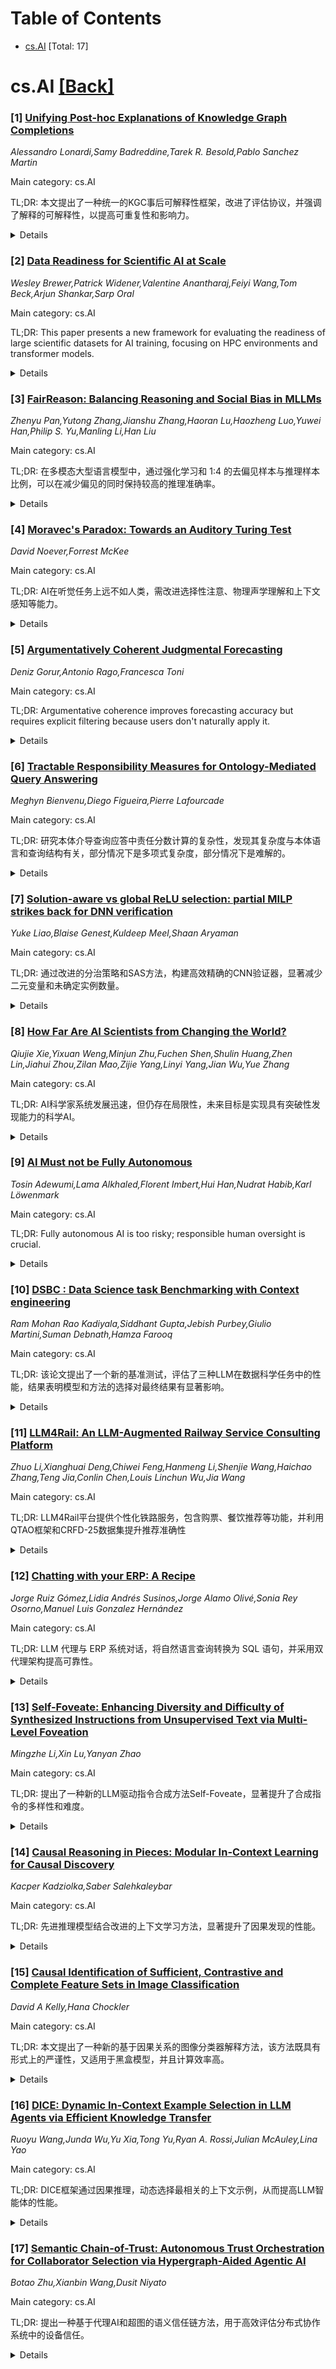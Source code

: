 <div id=toc></div>

# Table of Contents

- [cs.AI](#cs.AI) [Total: 17]


<div id='cs.AI'></div>

# cs.AI [[Back]](#toc)

### [1] [Unifying Post-hoc Explanations of Knowledge Graph Completions](https://arxiv.org/abs/2507.22951)
*Alessandro Lonardi,Samy Badreddine,Tarek R. Besold,Pablo Sanchez Martin*

Main category: cs.AI

TL;DR: 本文提出了一种统一的KGC事后可解释性框架，改进了评估协议，并强调了解释的可解释性，以提高可重复性和影响力。


<details>
  <summary>Details</summary>
Motivation: 现有的知识图谱补全(KGC)的事后可解释性缺乏形式化和一致的评估，阻碍了可重复性和跨研究比较。

Method: 提出了一种通用的多目标优化框架来表征KGC中的事后解释，平衡其有效性和简洁性，并改进了使用MRR和Hits@$k$等流行指标的评估协议。

Result: 统一了现有的KGC中的事后可解释性算法及其产生的解释，并强调了解释的可解释性，即解释解决对最终用户有意义的查询的能力。

Conclusion: 这项工作旨在通过统一方法和改进评估标准，使知识图谱补全的可解释性研究更具可重复性和影响力。

Abstract: Post-hoc explainability for Knowledge Graph Completion (KGC) lacks
formalization and consistent evaluations, hindering reproducibility and
cross-study comparisons. This paper argues for a unified approach to post-hoc
explainability in KGC. First, we propose a general framework to characterize
post-hoc explanations via multi-objective optimization, balancing their
effectiveness and conciseness. This unifies existing post-hoc explainability
algorithms in KGC and the explanations they produce. Next, we suggest and
empirically support improved evaluation protocols using popular metrics like
Mean Reciprocal Rank and Hits@$k$. Finally, we stress the importance of
interpretability as the ability of explanations to address queries meaningful
to end-users. By unifying methods and refining evaluation standards, this work
aims to make research in KGC explainability more reproducible and impactful.

</details>


### [2] [Data Readiness for Scientific AI at Scale](https://arxiv.org/abs/2507.23018)
*Wesley Brewer,Patrick Widener,Valentine Anantharaj,Feiyi Wang,Tom Beck,Arjun Shankar,Sarp Oral*

Main category: cs.AI

TL;DR: This paper presents a new framework for evaluating the readiness of large scientific datasets for AI training, focusing on HPC environments and transformer models.


<details>
  <summary>Details</summary>
Motivation: To address the challenges of using leadership-scale scientific datasets to train foundation models by applying Data Readiness for AI (DRAI) principles.

Method: The paper analyzes archetypal workflows across four scientific domains (climate, nuclear fusion, bio/health, and materials) to identify common preprocessing patterns and domain-specific constraints.  A two-dimensional framework (Data Readiness Levels and Data Processing Stages) tailored to HPC environments is introduced.

Result: A two-dimensional readiness framework and a conceptual maturity matrix for characterizing scientific data readiness are developed, guiding infrastructure development for standardized, cross-domain support for scalable and reproducible AI for science.

Conclusion: This paper proposes a two-dimensional framework for assessing the readiness of scientific datasets for AI training, addressing challenges in transforming scientific data for scalable AI, particularly for transformer-based generative models.

Abstract: This paper examines how Data Readiness for AI (DRAI) principles apply to
leadership-scale scientific datasets used to train foundation models. We
analyze archetypal workflows across four representative domains - climate,
nuclear fusion, bio/health, and materials - to identify common preprocessing
patterns and domain-specific constraints. We introduce a two-dimensional
readiness framework composed of Data Readiness Levels (raw to AI-ready) and
Data Processing Stages (ingest to shard), both tailored to high performance
computing (HPC) environments. This framework outlines key challenges in
transforming scientific data for scalable AI training, emphasizing
transformer-based generative models. Together, these dimensions form a
conceptual maturity matrix that characterizes scientific data readiness and
guides infrastructure development toward standardized, cross-domain support for
scalable and reproducible AI for science.

</details>


### [3] [FairReason: Balancing Reasoning and Social Bias in MLLMs](https://arxiv.org/abs/2507.23067)
*Zhenyu Pan,Yutong Zhang,Jianshu Zhang,Haoran Lu,Haozheng Luo,Yuwei Han,Philip S. Yu,Manling Li,Han Liu*

Main category: cs.AI

TL;DR: 在多模态大型语言模型中，通过强化学习和 1:4 的去偏见样本与推理样本比例，可以在减少偏见的同时保持较高的推理准确率。


<details>
  <summary>Details</summary>
Motivation: 现有的方法虽然提高了逻辑准确性，但常常导致模型输出带有明显的社会偏见。

Method: 基准测试三种偏见缓解策略（监督微调、知识蒸馏和基于规则的强化学习），并改变每个范例中去偏见样本和推理样本的比例，绘制推理与偏见的权衡图。

Result: 发现强化学习在 1:4 的样本比例下取得了推理能力和公平性的最佳平衡。

Conclusion: 这项研究调查了多模态大型语言模型 (MLLM) 中推理能力提升与偏见缓解之间的权衡。研究发现，使用强化学习训练的模型，在去偏见样本与推理样本比例为 1:4 时，能够在减少 10% 的刻板印象分数的同时，保持 88% 的原始推理准确率。

Abstract: Multimodal Large Language Models (MLLMs) already achieve state-of-the-art
results across a wide range of tasks and modalities. To push their reasoning
ability further, recent studies explore advanced prompting schemes and
post-training fine-tuning. Although these techniques improve logical accuracy,
they frequently leave the models' outputs burdened with pronounced social
biases. Clarifying how reasoning gains interact with bias mitigation-and
whether the two objectives inherently trade off-therefore remains an open and
pressing research problem. Our study begins by benchmarking three
bias-mitigation strategies-supervised fine-uning (SFT), knowledge distillation
(KD), and rule-based reinforcement learning (RL)-under identical conditions,
establishing their baseline strengths and weaknesses. Building on these
results, we vary the proportion of debias-focused and reasoning-centric samples
within each paradigm to chart the reasoning-versus-bias trade-off. Our sweeps
reveal a consistent sweet spot: a roughly 1:4 mix trained with reinforcement
learning cuts stereotype scores by 10% while retaining 88% of the model's
original reasoning accuracy, offering concrete guidance for balancing fairness
and capability in MLLMs.

</details>


### [4] [Moravec's Paradox: Towards an Auditory Turing Test](https://arxiv.org/abs/2507.23091)
*David Noever,Forrest McKee*

Main category: cs.AI

TL;DR: AI在听觉任务上远不如人类，需改进选择性注意、物理声学理解和上下文感知等能力。


<details>
  <summary>Details</summary>
Motivation: 当前AI系统在听觉任务上的失败，以及对类人听觉场景分析机制的缺乏。

Method: 构建了一个包含917个挑战的听觉图灵测试，涵盖七个类别，并对包括GPT-4和Whisper在内的多个先进音频模型进行了评估。

Result: 最先进的音频模型的失败率超过93%，与人类表现存在巨大差距，这突显了AI系统在选择性注意、噪声鲁棒性和上下文适应性方面的不足。

Conclusion: 当前AI系统在人类轻松完成的听觉任务上存在巨大缺陷，该研究通过构建听觉图灵测试评估了最先进的音频模型，结果显示其失败率超过93%，与人类表现存在巨大差距，这揭示了AI系统在处理复杂听觉场景时，尤其是在选择性注意、噪声鲁棒性和上下文适应性方面的不足。

Abstract: This research work demonstrates that current AI systems fail catastrophically
on auditory tasks that humans perform effortlessly. Drawing inspiration from
Moravec's paradox (i.e., tasks simple for humans often prove difficult for
machines, and vice versa), we introduce an auditory Turing test comprising 917
challenges across seven categories: overlapping speech, speech in noise,
temporal distortion, spatial audio, coffee-shop noise, phone distortion, and
perceptual illusions. Our evaluation of state-of-the-art audio models including
GPT-4's audio capabilities and OpenAI's Whisper reveals a striking failure rate
exceeding 93%, with even the best-performing model achieving only 6.9% accuracy
on tasks that humans solved at 7.5 times higher success (52%). These results
expose focusing failures in how AI systems process complex auditory scenes,
particularly in selective attention, noise robustness, and contextual
adaptation. Our benchmark not only quantifies the human-machine auditory gap
but also provides insights into why these failures occur, suggesting that
current architectures lack fundamental mechanisms for human-like auditory scene
analysis. The traditional design of audio CAPTCHAs highlights common filters
that humans evolved but machines fail to select in multimodal language models.
This work establishes a diagnostic framework for measuring progress toward
human-level machine listening and highlights the need for novel approaches
integrating selective attention, physics-based audio understanding, and
context-aware perception into multimodal AI systems.

</details>


### [5] [Argumentatively Coherent Judgmental Forecasting](https://arxiv.org/abs/2507.23163)
*Deniz Gorur,Antonio Rago,Francesca Toni*

Main category: cs.AI

TL;DR: Argumentative coherence improves forecasting accuracy but requires explicit filtering because users don't naturally apply it.


<details>
  <summary>Details</summary>
Motivation: To formally define and evaluate the impact of argumentative coherence in judgmental forecasting, aiming to improve accuracy and address the disconnect between intuitive coherence and user practice.

Method: Evaluated the impact of argumentative coherence on human and LLM forecasters through three experiments; assessed user alignment with coherence via crowd-sourced experiments.

Result: Filtering incoherent predictions improves forecasting accuracy; users generally do not align with the coherence property.

Conclusion: Enforcing argumentative coherence in judgmental forecasting improves accuracy for both human and LLM forecasters, but users don't inherently align with this property, highlighting the need for filtering mechanisms.

Abstract: Judgmental forecasting employs human opinions to make predictions about
future events, rather than exclusively historical data as in quantitative
forecasting. When these opinions form an argumentative structure around
forecasts, it is useful to study the properties of the forecasts from an
argumentative perspective. In this paper, we advocate and formally define a
property of argumentative coherence, which, in essence, requires that a
forecaster's reasoning is coherent with their forecast. We then conduct three
evaluations with our notion of coherence. First, we assess the impact of
enforcing coherence on human forecasters as well as on Large Language Model
(LLM)-based forecasters, given that they have recently shown to be competitive
with human forecasters. In both cases, we show that filtering out incoherent
predictions improves forecasting accuracy consistently, supporting the
practical value of coherence in both human and LLM-based forecasting. Then, via
crowd-sourced user experiments, we show that, despite its apparent
intuitiveness and usefulness, users do not generally align with this coherence
property. This points to the need to integrate, within argumentation-based
judgmental forecasting, mechanisms to filter out incoherent opinions before
obtaining group forecasting predictions.

</details>


### [6] [Tractable Responsibility Measures for Ontology-Mediated Query Answering](https://arxiv.org/abs/2507.23191)
*Meghyn Bienvenu,Diego Figueira,Pierre Lafourcade*

Main category: cs.AI

TL;DR: 研究本体介导查询应答中责任分数计算的复杂性，发现其复杂度与本体语言和查询结构有关，部分情况下是多项式复杂度，部分情况下是难解的。


<details>
  <summary>Details</summary>
Motivation: 量化解释查询答案的贡献。

Method: 利用数据库设置的结果，并分析了WSMS计算的组合复杂性。

Result: 对于first-order-rewritable的本体介导查询类，WSMS具有多项式数据复杂度；当本体语言可以编码可达性查询时，问题变为'shP'-hard。在本体语言支持合取的情况下，即使没有本体，原子查询的计算也是难解的。在DL-Lite方言中，识别出允许易处理WSMS计算的结构受限的查询类。

Conclusion: 研究了在本体介导查询应答环境下计算责任分数的复杂性，发现基于加权最小支持的Shapley值责任度量在某些本体介导查询类上具有多项式数据复杂度，而在其他情况下则为'shP'-hard。

Abstract: Recent work on quantitative approaches to explaining query answers employs
responsibility measures to assign scores to facts in order to quantify their
respective contributions to obtaining a given answer. In this paper, we study
the complexity of computing such responsibility scores in the setting of
ontology-mediated query answering, focusing on a very recently introduced
family of Shapley-value-based responsibility measures defined in terms of
weighted sums of minimal supports (WSMS). By exploiting results from the
database setting, we can show that such measures enjoy polynomial data
complexity for classes of ontology-mediated queries that are
first-order-rewritable, whereas the problem becomes "shP"-hard when the
ontology language can encode reachability queries (via axioms like $\exists R.
A \sqsubseteq A$). To better understand the tractability frontier, we next
explore the combined complexity of WSMS computation. We prove that
intractability applies already to atomic queries if the ontology language
supports conjunction, as well as to unions of `well-behaved' conjunctive
queries, even in the absence of an ontology. By contrast, our study yields
positive results for common DL-Lite dialects: by means of careful analysis, we
identify classes of structurally restricted conjunctive queries (which
intuitively disallow undesirable interactions between query atoms) that admit
tractable WSMS computation.

</details>


### [7] [Solution-aware vs global ReLU selection: partial MILP strikes back for DNN verification](https://arxiv.org/abs/2507.23197)
*Yuke Liao,Blaise Genest,Kuldeep Meel,Shaan Aryaman*

Main category: cs.AI

TL;DR: 通过改进的分治策略和SAS方法，构建高效精确的CNN验证器，显著减少二元变量和未确定实例数量。


<details>
  <summary>Details</summary>
Motivation: 为了处理复杂的实例，改进现有的分治方法，减少复杂BaB调用次数，提高效率和准确性。

Method: 采用分治法，结合解决方案感知ReLU评分(SAS)选择少量关键ReLU变量用二元变量处理，并改进BaB-SR和BaB-FSB分支函数作为全局ReLU评分(GS)函数。最终实现Hybrid MILP方法，先用α,β-CROWN进行快速求解，再用部分MILP求解。

Result: SAS方法将二元变量数量减少了约6倍，同时保持了相同的精度；Hybrid MILP方法将未确定实例的数量减少了高达40%，平均运行时间为46s-417s。

Conclusion: 提出了一种新的解决方案感知ReLU评分(SAS)方法，并改进了BaB-SR和BaB-FSB分支函数作为全局ReLU评分(GS)函数，有效减少了二元变量数量，提高了效率，并结合Hybrid MILP方法构建了一个精确高效的验证器。

Abstract: To handle complex instances, we revisit a divide-and-conquer approach to
break down the complexity: instead of few complex BaB calls, we rely on many
small {\em partial} MILP calls. The crucial step is to select very few but very
important ReLUs to treat using (costly) binary variables. The previous attempts
were suboptimal in that respect. To select these important ReLU variables, we
propose a novel {\em solution-aware} ReLU scoring ({\sf SAS}), as well as adapt
the BaB-SR and BaB-FSB branching functions as {\em global} ReLU scoring ({\sf
GS}) functions. We compare them theoretically as well as experimentally, and
{\sf SAS} is more efficient at selecting a set of variables to open using
binary variables. Compared with previous attempts, SAS reduces the number of
binary variables by around 6 times, while maintaining the same level of
accuracy. Implemented in {\em Hybrid MILP}, calling first $\alpha,\beta$-CROWN
with a short time-out to solve easier instances, and then partial MILP,
produces a very accurate yet efficient verifier, reducing by up to $40\%$ the
number of undecided instances to low levels ($8-15\%$), while keeping a
reasonable runtime ($46s-417s$ on average per instance), even for fairly large
CNNs with 2 million parameters.

</details>


### [8] [How Far Are AI Scientists from Changing the World?](https://arxiv.org/abs/2507.23276)
*Qiujie Xie,Yixuan Weng,Minjun Zhu,Fuchen Shen,Shulin Huang,Zhen Lin,Jiahui Zhou,Zilan Mao,Zijie Yang,Linyi Yang,Jian Wu,Yue Zhang*

Main category: cs.AI

TL;DR: AI科学家系统发展迅速，但仍存在局限性，未来目标是实现具有突破性发现能力的科学AI。


<details>
  <summary>Details</summary>
Motivation: 探讨AI科学家系统距离改变世界和重塑科学研究范式的距离。

Method: 综述性研究，分析现有AI科学家系统。

Result: 识别了AI科学家系统的瓶颈和所需的关键组件，为未来发展方向提供了见解。

Conclusion: 该综述分析了AI科学家系统的当前成就、关键瓶颈和实现突破性发现所需的关键组件，旨在促进对AI科学家系统局限性的理解，并明确科学AI的最终目标。

Abstract: The emergence of large language models (LLMs) is propelling automated
scientific discovery to the next level, with LLM-based Artificial Intelligence
(AI) Scientist systems now taking the lead in scientific research. Several
influential works have already appeared in the field of AI Scientist systems,
with AI-generated research papers having been accepted at the ICLR 2025
workshop, suggesting that a human-level AI Scientist capable of uncovering
phenomena previously unknown to humans, may soon become a reality. In this
survey, we focus on the central question: How far are AI scientists from
changing the world and reshaping the scientific research paradigm? To answer
this question, we provide a prospect-driven review that comprehensively
analyzes the current achievements of AI Scientist systems, identifying key
bottlenecks and the critical components required for the emergence of a
scientific agent capable of producing ground-breaking discoveries that solve
grand challenges. We hope this survey will contribute to a clearer
understanding of limitations of current AI Scientist systems, showing where we
are, what is missing, and what the ultimate goals for scientific AI should be.

</details>


### [9] [AI Must not be Fully Autonomous](https://arxiv.org/abs/2507.23330)
*Tosin Adewumi,Lama Alkhaled,Florent Imbert,Hui Han,Nudrat Habib,Karl Löwenmark*

Main category: cs.AI

TL;DR: Fully autonomous AI is too risky; responsible human oversight is crucial.


<details>
  <summary>Details</summary>
Motivation: To argue against fully autonomous AI due to its inherent risks.

Method: The authors identify three levels of autonomous AI, discuss theories of autonomy, AI, and agents, present 12 arguments against fully autonomous AI and 6 counterarguments with rebuttals, and provide 15 pieces of evidence in the appendix.

Result: The paper presents a strong case against fully autonomous AI, supported by arguments, counterarguments, and evidence.

Conclusion: Fully autonomous AI is risky and should not be pursued due to the potential for misaligned values and other risks, especially as ASI is approaching.

Abstract: Autonomous Artificial Intelligence (AI) has many benefits. It also has many
risks. In this work, we identify the 3 levels of autonomous AI. We are of the
position that AI must not be fully autonomous because of the many risks,
especially as artificial superintelligence (ASI) is speculated to be just
decades away. Fully autonomous AI, which can develop its own objectives, is at
level 3 and without responsible human oversight. However, responsible human
oversight is crucial for mitigating the risks. To ague for our position, we
discuss theories of autonomy, AI and agents. Then, we offer 12 distinct
arguments and 6 counterarguments with rebuttals to the counterarguments. We
also present 15 pieces of recent evidence of AI misaligned values and other
risks in the appendix.

</details>


### [10] [DSBC : Data Science task Benchmarking with Context engineering](https://arxiv.org/abs/2507.23336)
*Ram Mohan Rao Kadiyala,Siddhant Gupta,Jebish Purbey,Giulio Martini,Suman Debnath,Hamza Farooq*

Main category: cs.AI

TL;DR: 该论文提出了一个新的基准测试，评估了三种LLM在数据科学任务中的性能，结果表明模型和方法的选择对最终结果有显著影响。


<details>
  <summary>Details</summary>
Motivation: 当前缺乏对数据科学代理进行系统性评估的基准测试，本文旨在通过模拟真实世界用户交互来弥补这一差距。

Method: 对三种LLM（Claude-4.0-Sonnet、Gemini-2.5-Flash和OpenAI-o4-Mini）进行基准测试，评估其在三种方法（zero-shot with context engineering, multi-step with context engineering, and with SmolAgent）下，八个数据科学任务类别中的性能，并探究了提示问题（如数据泄露和模棱两可的指令）以及温度参数的影响。

Result: 不同模型和方法的性能差异显著，突出了影响实际部署的关键因素。

Conclusion: 本文介绍了一个评估数据科学代理有效性和局限性的综合基准测试，并对三种LLM（Claude-4.0-Sonnet、Gemini-2.5-Flash和OpenAI-o4-Mini）在不同方法下的性能进行了评估，结果揭示了模型和方法之间的性能差异，为未来更强大、更有效的数据科学代理研究奠定了基础。

Abstract: Recent advances in large language models (LLMs) have significantly impacted
data science workflows, giving rise to specialized data science agents designed
to automate analytical tasks. Despite rapid adoption, systematic benchmarks
evaluating the efficacy and limitations of these agents remain scarce. In this
paper, we introduce a comprehensive benchmark specifically crafted to reflect
real-world user interactions with data science agents by observing usage of our
commercial applications. We evaluate three LLMs: Claude-4.0-Sonnet,
Gemini-2.5-Flash, and OpenAI-o4-Mini across three approaches: zero-shot with
context engineering, multi-step with context engineering, and with SmolAgent.
Our benchmark assesses performance across a diverse set of eight data science
task categories, additionally exploring the sensitivity of models to common
prompting issues, such as data leakage and slightly ambiguous instructions. We
further investigate the influence of temperature parameters on overall and
task-specific outcomes for each model and approach. Our findings reveal
distinct performance disparities among the evaluated models and methodologies,
highlighting critical factors that affect practical deployment. The benchmark
dataset and evaluation framework introduced herein aim to provide a foundation
for future research of more robust and effective data science agents.

</details>


### [11] [LLM4Rail: An LLM-Augmented Railway Service Consulting Platform](https://arxiv.org/abs/2507.23377)
*Zhuo Li,Xianghuai Deng,Chiwei Feng,Hanmeng Li,Shenjie Wang,Haichao Zhang,Teng Jia,Conlin Chen,Louis Linchun Wu,Jia Wang*

Main category: cs.AI

TL;DR: LLM4Rail平台提供个性化铁路服务，包含购票、餐饮推荐等功能，并利用QTAO框架和CRFD-25数据集提升推荐准确性


<details>
  <summary>Details</summary>
Motivation: 满足日益增长的个性化铁路服务需求

Method: 基于LLM的QTAO提示框架，零样本对话推荐系统，CRFD-25数据集构建

Result: 开发了LLM4Rail平台，并构建了CRFD-25数据集和基于LLM的零样本对话推荐系统，能够提供个性化铁路服务

Conclusion: LLM4Rail，一个基于LLM的铁路服务咨询平台，通过QTAO提示框架有效整合言语推理和面向任务的动作，提供个性化购票、餐饮推荐、天气信息和闲聊等服务，并基于CRFD-25数据集构建了零样本对话推荐系统，确保推荐结果与数据集一致。

Abstract: Large language models (LLMs) have significantly reshaped different walks of
business. To meet the increasing demands for individualized railway service, we
develop LLM4Rail - a novel LLM-augmented railway service consulting platform.
Empowered by LLM, LLM4Rail can provide custom modules for ticketing, railway
food & drink recommendations, weather information, and chitchat. In LLM4Rail,
we propose the iterative "Question-Thought-Action-Observation (QTAO)" prompting
framework. It meticulously integrates verbal reasoning with task-oriented
actions, that is, reasoning to guide action selection, to effectively retrieve
external observations relevant to railway operation and service to generate
accurate responses. To provide personalized onboard dining services, we first
construct the Chinese Railway Food and Drink (CRFD-25) - a publicly accessible
takeout dataset tailored for railway services. CRFD-25 covers a wide range of
signature dishes categorized by cities, cuisines, age groups, and spiciness
levels. We further introduce an LLM-based zero-shot conversational recommender
for railway catering. To address the unconstrained nature of open
recommendations, the feature similarity-based post-processing step is
introduced to ensure all the recommended items are aligned with CRFD-25
dataset.

</details>


### [12] [Chatting with your ERP: A Recipe](https://arxiv.org/abs/2507.23429)
*Jorge Ruiz Gómez,Lidia Andrés Susinos,Jorge Alamo Olivé,Sonia Rey Osorno,Manuel Luis Gonzalez Hernández*

Main category: cs.AI

TL;DR: LLM 代理与 ERP 系统对话，将自然语言查询转换为 SQL 语句，并采用双代理架构提高可靠性。


<details>
  <summary>Details</summary>
Motivation: 为了能够使用自然语言查询工业生产级 ERP 系统。

Method: 该代理能够解释自然语言查询并将它们转换为可执行的 SQL 语句，利用开放权重的 LLMs。提出了一种新颖的双代理架构，结合推理和批判阶段，以提高查询生成的可靠性。

Result: 实现了能够解释自然语言查询并将它们转换为可执行的 SQL 语句的 LLM 代理，并提出了一种新颖的双代理架构，提高了查询生成的可靠性。

Conclusion: 本文设计、实现并评估了一个大型语言模型 (LLM) 代理，该代理可以与工业生产级 ERP 系统进行对话。

Abstract: This paper presents the design, implementation, and evaluation behind a Large
Language Model (LLM) agent that chats with an industrial production-grade ERP
system. The agent is capable of interpreting natural language queries and
translating them into executable SQL statements, leveraging open-weight LLMs. A
novel dual-agent architecture combining reasoning and critique stages was
proposed to improve query generation reliability.

</details>


### [13] [Self-Foveate: Enhancing Diversity and Difficulty of Synthesized Instructions from Unsupervised Text via Multi-Level Foveation](https://arxiv.org/abs/2507.23440)
*Mingzhe Li,Xin Lu,Yanyan Zhao*

Main category: cs.AI

TL;DR: 提出了一种新的LLM驱动指令合成方法Self-Foveate，显著提升了合成指令的多样性和难度。


<details>
  <summary>Details</summary>
Motivation: 现有的指令合成方法依赖大量人工标注，且难以保证合成指令的多样性和难度。

Method: 提出了一种名为Self-Foveate的LLM驱动指令合成方法，采用“微散射-宏观”多层次注视机制，引导LLM深入挖掘非监督文本中的细粒度信息。

Result: 实验证明Self-Foveate方法有效且优于现有方法。数据和代码已公开发布。

Conclusion: Self-Foveate方法有效提高了指令合成的数据多样性和难度，并在多个语料库和模型架构上验证了其有效性。

Abstract: Large language models (LLMs) with instruction following capabilities have
demonstrated impressive problem-solving abilities. While synthesizing
instructional data from unsupervised text has become a common approach for
training such models, conventional methods rely heavily on human effort for
data annotation. Although existing automated synthesis paradigms have
alleviated this constraint, they still exhibit significant limitations in
ensuring adequate diversity and difficulty of synthesized instructions. To
address these challenges, we propose Self-Foveate, an innovative LLM-driven
method for instruction synthesis. This approach introduces a
"Micro-Scatter-Macro" multi-level foveation methodology that effectively guides
the LLM to deeply excavate fine-grained information embedded in unsupervised
text, thereby enhancing both the diversity and difficulty of synthesized
instructions. Comprehensive experiments across multiple unsupervised corpora
and diverse model architectures validate the effectiveness and superiority of
our proposed method. We publicly release our data and codes:
https://github.com/Mubuky/Self-Foveate

</details>


### [14] [Causal Reasoning in Pieces: Modular In-Context Learning for Causal Discovery](https://arxiv.org/abs/2507.23488)
*Kacper Kadziolka,Saber Salehkaleybar*

Main category: cs.AI

TL;DR: 先进推理模型结合改进的上下文学习方法，显著提升了因果发现的性能。


<details>
  <summary>Details</summary>
Motivation: 研究最先进的推理模型在因果发现任务中的鲁棒性，以及如何改进其性能。

Method: 使用OpenAI的o系列和DeepSeek-R模型家族，结合Tree-of-Thoughts和Chain-of-Thoughts方法构建模块化上下文管道。

Result: 推理模型比传统方法取得了显著的改进，精心设计的上下文框架进一步提升了性能。

Conclusion: 先进的推理模型在因果发现方面取得了显著进展，但需要精心设计的上下文框架来最大限度地发挥其能力。

Abstract: Causal inference remains a fundamental challenge for large language models.
Recent advances in internal reasoning with large language models have sparked
interest in whether state-of-the-art reasoning models can robustly perform
causal discovery-a task where conventional models often suffer from severe
overfitting and near-random performance under data perturbations. We study
causal discovery on the Corr2Cause benchmark using the emergent OpenAI's
o-series and DeepSeek-R model families and find that these reasoning-first
architectures achieve significantly greater native gains than prior approaches.
To capitalize on these strengths, we introduce a modular in-context pipeline
inspired by the Tree-of-Thoughts and Chain-of-Thoughts methodologies, yielding
nearly three-fold improvements over conventional baselines. We further probe
the pipeline's impact by analyzing reasoning chain length, complexity, and
conducting qualitative and quantitative comparisons between conventional and
reasoning models. Our findings suggest that while advanced reasoning models
represent a substantial leap forward, carefully structured in-context
frameworks are essential to maximize their capabilities and offer a
generalizable blueprint for causal discovery across diverse domains.

</details>


### [15] [Causal Identification of Sufficient, Contrastive and Complete Feature Sets in Image Classification](https://arxiv.org/abs/2507.23497)
*David A Kelly,Hana Chockler*

Main category: cs.AI

TL;DR: 本文提出了一种新的基于因果关系的图像分类器解释方法，该方法既具有形式上的严谨性，又适用于黑盒模型，并且计算效率高。


<details>
  <summary>Details</summary>
Motivation: 现有的图像分类器输出解释算法缺乏形式上的严谨性，而基于逻辑的解释虽然形式上严格，但其可计算性依赖于对模型的严格假设，这些假设在图像分类器中并不成立。

Method: 本文证明了因果解释的形式性质，并引入了图像分类器的对比因果解释。

Result: 不同模型具有不同的充分性、对比性和完整性模式。算法计算效率高，在ResNet50模型上平均每张图像计算所有类型的解释需要6秒。算法是完全黑盒的，不需要了解模型，不需要访问模型内部，不需要访问梯度，也不需要模型的任何属性，例如单调性。

Conclusion: 本文证明了因果解释在形式上与逻辑解释一样严格，同时适用于黑盒算法，并自然适用于图像分类器。作者证明了因果解释的形式性质，并引入了图像分类器的对比因果解释。此外，作者用置信度感知增强了解释的定义，并引入了完整的因果解释。实验结果表明，不同模型具有不同的充分性、对比性和完整性模式。

Abstract: Existing algorithms for explaining the outputs of image classifiers are based
on a variety of approaches and produce explanations that lack formal rigor. On
the other hand, logic-based explanations are formally and rigorously defined
but their computability relies on strict assumptions about the model that do
not hold on image classifiers.
  In this paper, we show that causal explanations, in addition to being
formally and rigorously defined, enjoy the same formal properties as
logic-based ones, while still lending themselves to black-box algorithms and
being a natural fit for image classifiers. We prove formal properties of causal
explanations and introduce contrastive causal explanations for image
classifiers. Moreover, we augment the definition of explanation with confidence
awareness and introduce complete causal explanations: explanations that are
classified with exactly the same confidence as the original image.
  We implement our definitions, and our experimental results demonstrate that
different models have different patterns of sufficiency, contrastiveness, and
completeness. Our algorithms are efficiently computable, taking on average 6s
per image on a ResNet50 model to compute all types of explanations, and are
totally black-box, needing no knowledge of the model, no access to model
internals, no access to gradient, nor requiring any properties, such as
monotonicity, of the model.

</details>


### [16] [DICE: Dynamic In-Context Example Selection in LLM Agents via Efficient Knowledge Transfer](https://arxiv.org/abs/2507.23554)
*Ruoyu Wang,Junda Wu,Yu Xia,Tong Yu,Ryan A. Rossi,Julian McAuley,Lina Yao*

Main category: cs.AI

TL;DR: DICE框架通过因果推理，动态选择最相关的上下文示例，从而提高LLM智能体的性能。


<details>
  <summary>Details</summary>
Motivation: 现有的基于大型语言模型的智能体，其效果很大程度上依赖于上下文学习中示例的选择，而缺乏一个普遍适用的选择标准。

Method: DICE框架通过因果视角分解示例知识，并提出一种逐步选择标准，具有改进智能体性能的理论保证。

Result: 实验结果表明，DICE框架在多个领域都提高了LLM智能体的性能，证明了其有效性和通用性。

Conclusion: 本文提出DICE框架，一种基于因果关系的动态上下文示例选择方法，用于提高大型语言模型（LLM）智能体的性能。该方法能够区分可迁移和不可迁移的知识，避免由于示例选择不当导致的性能下降。

Abstract: Large language model-based agents, empowered by in-context learning (ICL),
have demonstrated strong capabilities in complex reasoning and tool-use tasks.
However, existing works have shown that the effectiveness of ICL is highly
sensitive to the choice of demonstrations, with suboptimal examples often
leading to unstable or degraded performance. While prior work has explored
example selection, including in some agentic or multi-step settings, existing
approaches typically rely on heuristics or task-specific designs and lack a
general, theoretically grounded criterion for what constitutes an effective
demonstration across reasoning steps. Therefore, it is non-trivial to develop a
principled, general-purpose method for selecting demonstrations that
consistently benefit agent performance. In this paper, we address this
challenge with DICE, Dynamic In-Context Example Selection for LLM Agents, a
theoretically grounded ICL framework for agentic tasks that selects the most
relevant demonstrations at each step of reasoning. Our approach decomposes
demonstration knowledge into transferable and non-transferable components
through a causal lens, showing how the latter can introduce spurious
dependencies that impair generalization. We further propose a stepwise
selection criterion with a formal guarantee of improved agent performance.
Importantly, DICE is a general, framework-agnostic solution that can be
integrated as a plug-in module into existing agentic frameworks without any
additional training cost. Extensive experiments across diverse domains
demonstrate our method's effectiveness and generality, highlighting the
importance of principled, context-aware demo selection for robust and efficient
LLM agents.

</details>


### [17] [Semantic Chain-of-Trust: Autonomous Trust Orchestration for Collaborator Selection via Hypergraph-Aided Agentic AI](https://arxiv.org/abs/2507.23565)
*Botao Zhu,Xianbin Wang,Dusit Niyato*

Main category: cs.AI

TL;DR: 提出一种基于代理AI和超图的语义信任链方法，用于高效评估分布式协作系统中的设备信任。


<details>
  <summary>Details</summary>
Motivation: 解决协作系统中任务特定信任评估的复杂性和资源消耗问题，避免不当的信任评估降低资源利用率。

Method: 采用代理AI和超图建立和维护设备间的信任关系，仅在设备空闲期间基于历史性能数据进行信任评估，并根据资源能力和任务需求进行特定任务的信任评估。

Result: 实验结果表明该方法实现了资源高效的信任评估。

Conclusion: 提出了一种基于语义信任链的自主信任协调方法，利用代理AI和超图高效地评估分布式协作系统中设备的信任，平衡了开销和信任精度，并在实验中证明了其资源效率。

Abstract: In collaborative systems, the effective completion of tasks hinges on
task-specific trust evaluations of potential devices for distributed
collaboration. However, the complexity of tasks, the spatiotemporal dynamism of
distributed device resources, and the inevitable assessment overhead
dramatically increase the complexity and resource consumption of the trust
evaluation process. As a result, ill-timed or overly frequent trust evaluations
can reduce utilization rate of constrained resources, negatively affecting
collaborative task execution. To address this challenge, this paper proposes an
autonomous trust orchestration method based on a new concept of semantic
chain-of-trust. Our technique employs agentic AI and hypergraph to establish
and maintain trust relationships among devices. By leveraging its strengths in
autonomous perception, task decomposition, and semantic reasoning, we propose
agentic AI to perceive device states and autonomously perform trust evaluations
of collaborators based on historical performance data only during device idle
periods, thereby enabling efficient utilization of distributed resources. In
addition, agentic AI performs task-specific trust evaluations on collaborator
resources by analyzing the alignment between resource capabilities and task
requirements. Moreover, by maintaining a trust hypergraph embedded with trust
semantics for each device, agentic AI enables hierarchical management of
collaborators and identifies collaborators requiring trust evaluation based on
trust semantics, thereby achieving a balance between overhead and trust
accuracy. Furthermore, local trust hypergraphs from multiple devices can be
chained together to support multi-hop collaboration, enabling efficient
coordination in large-scale systems. Experimental results demonstrate that the
proposed method achieves resource-efficient trust evaluation.

</details>
